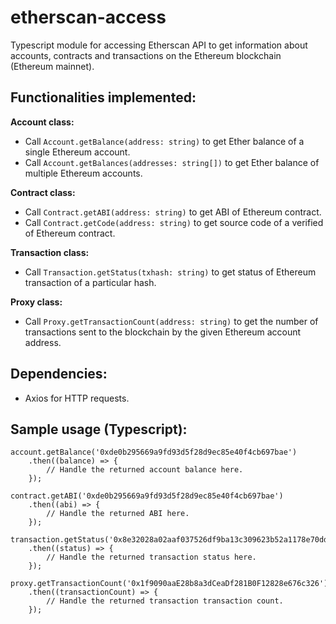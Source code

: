 # etherscan-access
Typescript module for accessing Etherscan API to get information about accounts, contracts and transactions on the Ethereum blockchain (Ethereum mainnet).

Functionalities implemented: 
- 
**Account class:** 
- Call ```Account.getBalance(address: string)``` to get Ether balance of a single Ethereum account.
- Call ```Account.getBalances(addresses: string[])``` to get Ether balance of multiple Ethereum accounts.

**Contract class:** 
- Call ```Contract.getABI(address: string)``` to get ABI of Ethereum contract.
- Call ```Contract.getCode(address: string)``` to get source code of a verified of Ethereum contract.

**Transaction class:** 
- Call ```Transaction.getStatus(txhash: string)``` to get status of Ethereum transaction of a particular hash.

**Proxy class:**
- Call ```Proxy.getTransactionCount(address: string)``` to get the number of transactions sent to the blockchain by the given Ethereum account address.

Dependencies: 
-
- Axios for HTTP requests. 

Sample usage (Typescript): 
-
``` 
account.getBalance('0xde0b295669a9fd93d5f28d9ec85e40f4cb697bae')
    .then((balance) => {
        // Handle the returned account balance here. 
    });

contract.getABI('0xde0b295669a9fd93d5f28d9ec85e40f4cb697bae')
    .then((abi) => { 
        // Handle the returned ABI here. 
    });
    
transaction.getStatus('0x8e32028a02aaf037526df9ba13c309623b52a1178e70dd30479c983d6e164c98')
    .then((status) => { 
        // Handle the returned transaction status here. 
    });
    
proxy.getTransactionCount('0x1f9090aaE28b8a3dCeaDf281B0F12828e676c326')
    .then((transactionCount) => {
        // Handle the returned transaction transaction count. 
    });

```
